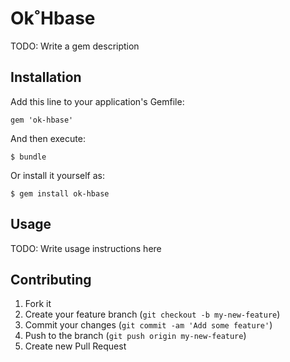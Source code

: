 # Ok˚Hbase

TODO: Write a gem description

## Installation

Add this line to your application's Gemfile:

    gem 'ok-hbase'

And then execute:

    $ bundle

Or install it yourself as:

    $ gem install ok-hbase

## Usage

TODO: Write usage instructions here

## Contributing

1. Fork it
2. Create your feature branch (`git checkout -b my-new-feature`)
3. Commit your changes (`git commit -am 'Add some feature'`)
4. Push to the branch (`git push origin my-new-feature`)
5. Create new Pull Request
